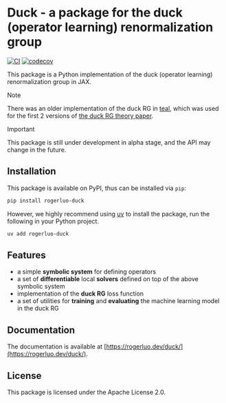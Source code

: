 # Duck - a package for the duck (operator learning) renormalization group

[![CI](https://github.com/Roger-luo/duck/actions/workflows/ci.yml/badge.svg)](https://github.com/Roger-luo/duck/actions/workflows/ci.yml)
[![codecov](https://codecov.io/gh/Roger-luo/duck/graph/badge.svg?token=lFhrmt1PKc)](https://codecov.io/gh/Roger-luo/duck)

This package is a Python implementation of the duck (operator learning) renormalization group in JAX.

> [!NOTE]
> There was an older implementation of the duck RG in [teal](https://github.com/Roger-luo/teal), which
> was used for the first 2 versions of [the duck RG theory paper](https://arxiv.org/abs/2403.03199).

> [!IMPORTANT]
> This package is still under development in alpha stage, and the API may change in the future.

## Installation

This package is available on PyPI, thus can be installed via `pip`:

```bash
pip install rogerluo-duck
```

However, we highly recommend using [uv](https://docs.astral.sh/uv/) to install the package, run
the following in your Python project.

```bash
uv add rogerluo-duck
```

## Features

- a simple **symbolic system** for defining operators
- a set of **differentiable** local **solvers** defined on top of the above symbolic system
- implementation of the **duck RG** loss function
- a set of utilities for **training** and **evaluating** the machine learning model in the duck RG

## Documentation

The documentation is available at [https://rogerluo.dev/duck/](https://rogerluo.dev/duck/).

## License

This package is licensed under the Apache License 2.0.
